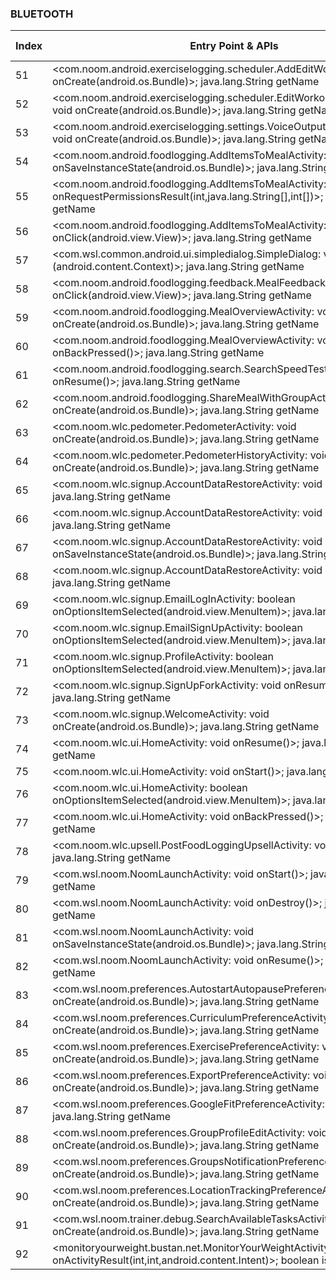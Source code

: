 ### BLUETOOTH
| Index | Entry Point & APIs | Screen shot | Resource id | Label |
| ------------- | ------------- | ------------- |-------------|-------------|
| 51 | <com.noom.android.exerciselogging.scheduler.AddEditWorkoutActivity: void onCreate(android.os.Bundle)>; java.lang.String getName | ![](D:\COSMOS\output\py\Play_win8\Health_Fitness\com.wsl.noom\com.noom.android.exerciselogging.scheduler.AddEditWorkoutActivity.png) |  | |
| 52 | <com.noom.android.exerciselogging.scheduler.EditWorkoutScheduleActivity: void onCreate(android.os.Bundle)>; java.lang.String getName | ![](D:\COSMOS\output\py\Play_win8\Health_Fitness\com.wsl.noom\com.noom.android.exerciselogging.scheduler.EditWorkoutScheduleActivity.png) |  | |
| 53 | <com.noom.android.exerciselogging.settings.VoiceOutputPreferenceActivity: void onCreate(android.os.Bundle)>; java.lang.String getName | ![](D:\COSMOS\output\py\Play_win8\Health_Fitness\com.wsl.noom\com.noom.android.exerciselogging.settings.VoiceOutputPreferenceActivity.png) |  | |
| 54 | <com.noom.android.foodlogging.AddItemsToMealActivity: void onSaveInstanceState(android.os.Bundle)>; java.lang.String getName | ![](D:\COSMOS\output\py\Play_win8\Health_Fitness\com.wsl.noom\com.noom.android.foodlogging.AddItemsToMealActivity.png) |  | |
| 55 | <com.noom.android.foodlogging.AddItemsToMealActivity: void onRequestPermissionsResult(int,java.lang.String[],int[])>; java.lang.String getName | ![](D:\COSMOS\output\py\Play_win8\Health_Fitness\com.wsl.noom\com.noom.android.foodlogging.AddItemsToMealActivity.png) |  | |
| 56 | <com.noom.android.foodlogging.AddItemsToMealActivity: void onClick(android.view.View)>; java.lang.String getName | ![](D:\COSMOS\output\py\Play_win8\Health_Fitness\com.wsl.noom\com.noom.android.foodlogging.AddItemsToMealActivity.png) |  | |
| 57 | <com.wsl.common.android.ui.simpledialog.SimpleDialog: void <init>(android.content.Context)>; java.lang.String getName | ![](D:\COSMOS\output\py\Play_win8\Health_Fitness\com.wsl.noom\com.noom.android.foodlogging.AddItemsToMealActivity.png) |  | |
| 58 | <com.noom.android.foodlogging.feedback.MealFeedbackActivity$2: void onClick(android.view.View)>; java.lang.String getName | ![](D:\COSMOS\output\py\Play_win8\Health_Fitness\com.wsl.noom\com.noom.android.foodlogging.feedback.MealFeedbackActivity.png) |  | |
| 59 | <com.noom.android.foodlogging.MealOverviewActivity: void onCreate(android.os.Bundle)>; java.lang.String getName | ![](D:\COSMOS\output\py\Play_win8\Health_Fitness\com.wsl.noom\com.noom.android.foodlogging.MealOverviewActivity.png) |  | |
| 60 | <com.noom.android.foodlogging.MealOverviewActivity: void onBackPressed()>; java.lang.String getName | ![](D:\COSMOS\output\py\Play_win8\Health_Fitness\com.wsl.noom\com.noom.android.foodlogging.MealOverviewActivity.png) |  | |
| 61 | <com.noom.android.foodlogging.search.SearchSpeedTesterActivity: void onResume()>; java.lang.String getName | ![](D:\COSMOS\output\py\Play_win8\Health_Fitness\com.wsl.noom\com.noom.android.foodlogging.search.SearchSpeedTesterActivity.png) |  | |
| 62 | <com.noom.android.foodlogging.ShareMealWithGroupActivity: void onCreate(android.os.Bundle)>; java.lang.String getName | ![](D:\COSMOS\output\py\Play_win8\Health_Fitness\com.wsl.noom\com.noom.android.foodlogging.ShareMealWithGroupActivity.png) |  | |
| 63 | <com.noom.wlc.pedometer.PedometerActivity: void onCreate(android.os.Bundle)>; java.lang.String getName | ![](D:\COSMOS\output\py\Play_win8\Health_Fitness\com.wsl.noom\com.noom.wlc.pedometer.PedometerActivity.png) |  | |
| 64 | <com.noom.wlc.pedometer.PedometerHistoryActivity: void onCreate(android.os.Bundle)>; java.lang.String getName | ![](D:\COSMOS\output\py\Play_win8\Health_Fitness\com.wsl.noom\com.noom.wlc.pedometer.PedometerHistoryActivity.png) |  | |
| 65 | <com.noom.wlc.signup.AccountDataRestoreActivity: void onResume()>; java.lang.String getName | ![](D:\COSMOS\output\py\Play_win8\Health_Fitness\com.wsl.noom\com.noom.wlc.signup.AccountDataRestoreActivity.png) |  | |
| 66 | <com.noom.wlc.signup.AccountDataRestoreActivity: void onPause()>; java.lang.String getName | ![](D:\COSMOS\output\py\Play_win8\Health_Fitness\com.wsl.noom\com.noom.wlc.signup.AccountDataRestoreActivity.png) |  | |
| 67 | <com.noom.wlc.signup.AccountDataRestoreActivity: void onSaveInstanceState(android.os.Bundle)>; java.lang.String getName | ![](D:\COSMOS\output\py\Play_win8\Health_Fitness\com.wsl.noom\com.noom.wlc.signup.AccountDataRestoreActivity.png) |  | |
| 68 | <com.noom.wlc.signup.AccountDataRestoreActivity: void onDestroy()>; java.lang.String getName | ![](D:\COSMOS\output\py\Play_win8\Health_Fitness\com.wsl.noom\com.noom.wlc.signup.AccountDataRestoreActivity.png) |  | |
| 69 | <com.noom.wlc.signup.EmailLogInActivity: boolean onOptionsItemSelected(android.view.MenuItem)>; java.lang.String getName | ![](D:\COSMOS\output\py\Play_win8\Health_Fitness\com.wsl.noom\com.noom.wlc.signup.EmailLogInActivity.png) |  | |
| 70 | <com.noom.wlc.signup.EmailSignUpActivity: boolean onOptionsItemSelected(android.view.MenuItem)>; java.lang.String getName | ![](D:\COSMOS\output\py\Play_win8\Health_Fitness\com.wsl.noom\com.noom.wlc.signup.EmailSignUpActivity.png) |  | |
| 71 | <com.noom.wlc.signup.ProfileActivity: boolean onOptionsItemSelected(android.view.MenuItem)>; java.lang.String getName | ![](D:\COSMOS\output\py\Play_win8\Health_Fitness\com.wsl.noom\com.noom.wlc.signup.ProfileActivity.png) |  | |
| 72 | <com.noom.wlc.signup.SignUpForkActivity: void onResume()>; java.lang.String getName | ![](D:\COSMOS\output\py\Play_win8\Health_Fitness\com.wsl.noom\com.noom.wlc.signup.SignUpForkActivity.png) |  | |
| 73 | <com.noom.wlc.signup.WelcomeActivity: void onCreate(android.os.Bundle)>; java.lang.String getName | ![](D:\COSMOS\output\py\Play_win8\Health_Fitness\com.wsl.noom\com.noom.wlc.signup.WelcomeActivity.png) |  | |
| 74 | <com.noom.wlc.ui.HomeActivity: void onResume()>; java.lang.String getName | ![](D:\COSMOS\output\py\Play_win8\Health_Fitness\com.wsl.noom\com.noom.wlc.ui.HomeActivity.png) |  | |
| 75 | <com.noom.wlc.ui.HomeActivity: void onStart()>; java.lang.String getName | ![](D:\COSMOS\output\py\Play_win8\Health_Fitness\com.wsl.noom\com.noom.wlc.ui.HomeActivity.png) |  | |
| 76 | <com.noom.wlc.ui.HomeActivity: boolean onOptionsItemSelected(android.view.MenuItem)>; java.lang.String getName | ![](D:\COSMOS\output\py\Play_win8\Health_Fitness\com.wsl.noom\com.noom.wlc.ui.HomeActivity.png) |  | |
| 77 | <com.noom.wlc.ui.HomeActivity: void onBackPressed()>; java.lang.String getName | ![](D:\COSMOS\output\py\Play_win8\Health_Fitness\com.wsl.noom\com.noom.wlc.ui.HomeActivity.png) |  | |
| 78 | <com.noom.wlc.upsell.PostFoodLoggingUpsellActivity: void onResume()>; java.lang.String getName | ![](D:\COSMOS\output\py\Play_win8\Health_Fitness\com.wsl.noom\com.noom.wlc.upsell.PostFoodLoggingUpsellActivity.png) |  | |
| 79 | <com.wsl.noom.NoomLaunchActivity: void onStart()>; java.lang.String getName | ![](D:\COSMOS\output\py\Play_win8\Health_Fitness\com.wsl.noom\com.wsl.noom.NoomLaunchActivity.png) |  | |
| 80 | <com.wsl.noom.NoomLaunchActivity: void onDestroy()>; java.lang.String getName | ![](D:\COSMOS\output\py\Play_win8\Health_Fitness\com.wsl.noom\com.wsl.noom.NoomLaunchActivity.png) |  | |
| 81 | <com.wsl.noom.NoomLaunchActivity: void onSaveInstanceState(android.os.Bundle)>; java.lang.String getName | ![](D:\COSMOS\output\py\Play_win8\Health_Fitness\com.wsl.noom\com.wsl.noom.NoomLaunchActivity.png) |  | |
| 82 | <com.wsl.noom.NoomLaunchActivity: void onResume()>; java.lang.String getName | ![](D:\COSMOS\output\py\Play_win8\Health_Fitness\com.wsl.noom\com.wsl.noom.NoomLaunchActivity.png) |  | |
| 83 | <com.wsl.noom.preferences.AutostartAutopausePreferenceActivity: void onCreate(android.os.Bundle)>; java.lang.String getName | ![](D:\COSMOS\output\py\Play_win8\Health_Fitness\com.wsl.noom\com.wsl.noom.preferences.AutostartAutopausePreferenceActivity.png) |  | |
| 84 | <com.wsl.noom.preferences.CurriculumPreferenceActivity: void onCreate(android.os.Bundle)>; java.lang.String getName | ![](D:\COSMOS\output\py\Play_win8\Health_Fitness\com.wsl.noom\com.wsl.noom.preferences.CurriculumPreferenceActivity.png) |  | |
| 85 | <com.wsl.noom.preferences.ExercisePreferenceActivity: void onCreate(android.os.Bundle)>; java.lang.String getName | ![](D:\COSMOS\output\py\Play_win8\Health_Fitness\com.wsl.noom\com.wsl.noom.preferences.ExercisePreferenceActivity.png) |  | |
| 86 | <com.wsl.noom.preferences.ExportPreferenceActivity: void onCreate(android.os.Bundle)>; java.lang.String getName | ![](D:\COSMOS\output\py\Play_win8\Health_Fitness\com.wsl.noom\com.wsl.noom.preferences.ExportPreferenceActivity.png) |  | |
| 87 | <com.wsl.noom.preferences.GoogleFitPreferenceActivity: void onStart()>; java.lang.String getName | ![](D:\COSMOS\output\py\Play_win8\Health_Fitness\com.wsl.noom\com.wsl.noom.preferences.GoogleFitPreferenceActivity.png) |  | |
| 88 | <com.wsl.noom.preferences.GroupProfileEditActivity: void onCreate(android.os.Bundle)>; java.lang.String getName | ![](D:\COSMOS\output\py\Play_win8\Health_Fitness\com.wsl.noom\com.wsl.noom.preferences.GroupProfileEditActivity.png) |  | |
| 89 | <com.wsl.noom.preferences.GroupsNotificationPreferenceActivity: void onCreate(android.os.Bundle)>; java.lang.String getName | ![](D:\COSMOS\output\py\Play_win8\Health_Fitness\com.wsl.noom\com.wsl.noom.preferences.GroupsNotificationPreferenceActivity.png) |  | |
| 90 | <com.wsl.noom.preferences.LocationTrackingPreferenceActivity: void onCreate(android.os.Bundle)>; java.lang.String getName | ![](D:\COSMOS\output\py\Play_win8\Health_Fitness\com.wsl.noom\com.wsl.noom.preferences.LocationTrackingPreferenceActivity.png) |  | |
| 91 | <com.wsl.noom.trainer.debug.SearchAvailableTasksActivity: void onCreate(android.os.Bundle)>; java.lang.String getName | ![](D:\COSMOS\output\py\Play_win8\Health_Fitness\com.wsl.noom\com.wsl.noom.trainer.debug.SearchAvailableTasksActivity.png) |  | |
| 92 | <monitoryourweight.bustan.net.MonitorYourWeightActivity: void onActivityResult(int,int,android.content.Intent)>; boolean isEnabled | ![](D:\COSMOS\output\py\Play_win8\Health_Fitness\monitoryourweight.bustan.net\monitoryourweight.bustan.net.MonitorYourWeightActivity.png) |  | |
